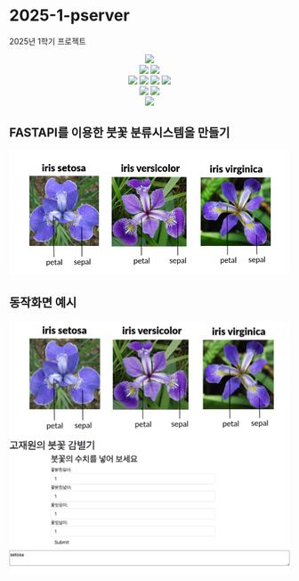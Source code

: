 # 2025-1-pserver
2025년 1학기 프로젝트


<div align=center> 
  <img src="https://img.shields.io/badge/python-3776AB?style=for-the-badge&logo=python&logoColor=white"> 
  <br>
    <img src=https://img.shields.io/badge/FastAPI-005571?style=for-the-badge&logo=fastapi>
  <img src=https://img.shields.io/badge/fastify-%23000000.svg?style=for-the-badge&logo=fastify&logoColor=white>
  <br>
  
  <img src="https://img.shields.io/badge/html5-E34F26?style=for-the-badge&logo=html5&logoColor=white"> 
  <img src="https://img.shields.io/badge/css-1572B6?style=for-the-badge&logo=css3&logoColor=white"> 
  <img src = https://img.shields.io/badge/bootstrap-%238511FA.svg?style=for-the-badge&logo=bootstrap&logoColor=white>
  <img src="https://img.shields.io/badge/javascript-F7DF1E?style=for-the-badge&logo=javascript&logoColor=black">



  <br>
<img src ="https://img.shields.io/badge/pycharm-143?style=for-the-badge&logo=pycharm&logoColor=black&color=black&labelColor=green">
<img src = "https://img.shields.io/badge/Visual%20Studio%20Code-0078d7.svg?style=for-the-badge&logo=visual-studio-code&logoColor=white">
  <br>
<img src="https://img.shields.io/badge/github-181717?style=for-the-badge&logo=github&logoColor=white">
</div>

## FASTAPI를 이용한 붓꽃 분류시스템을 만들기
<img src = 'front/iris.png'>

## 동작화면 예시  ##
<img src ='front/example.png'>
